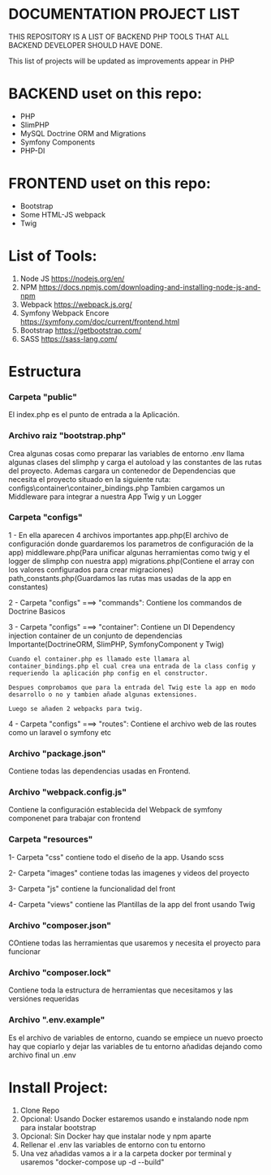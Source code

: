 # DOCUMENTATION PROJECT LIST
 THIS REPOSITORY IS A LIST OF BACKEND PHP TOOLS THAT ALL BACKEND DEVELOPER SHOULD HAVE DONE.

 This list of projects will be updated as improvements appear in PHP

# BACKEND uset on this repo:
 - PHP
 - SlimPHP
 - MySQL Doctrine ORM and Migrations
 - Symfony Components
 - PHP-DI

# FRONTEND uset on this repo:
 - Bootstrap
 - Some HTML-JS webpack
 - Twig



# List of Tools:

 1) Node JS https://nodejs.org/en/
 2) NPM https://docs.npmjs.com/downloading-and-installing-node-js-and-npm
 3) Webpack https://webpack.js.org/
 4) Symfony Webpack Encore https://symfony.com/doc/current/frontend.html
 5) Bootstrap https://getbootstrap.com/
 6) SASS https://sass-lang.com/


 # Estructura

 ### Carpeta "public"

 El index.php es el punto de entrada a la Aplicación.

 ### Archivo raiz "bootstrap.php"

 Crea algunas cosas como preparar las variables de entorno .env llama algunas clases del slimphp y carga el autoload y las constantes de las rutas del proyecto.
 Ademas cargara un contenedor de Dependencias que necesita el proyecto situado en la siguiente ruta: configs\container\container_bindings.php
 Tambien cargamos un Middleware para integrar a nuestra App Twig y un Logger

### Carpeta "configs"

1 - En ella aparecen 4 archivos importantes app.php(El archivo de configuración donde guardaremos los parametros de configuración de la app)
                                        middleware.php(Para unificar algunas herramientas como twig y el logger de slimphp con nuestra app)
                                        migrations.php(Contiene el array con los valores configurados para crear migraciones)
                                        path_constants.php(Guardamos las rutas mas usadas de la app en constantes)

2 - Carpeta "configs" ===> "commands":
    Contiene los commandos de Doctrine Basicos

3 - Carpeta "configs" ===> "container":
    Contiene un DI Dependency injection container de un conjunto de dependencias Importante(DoctrineORM, SlimPHP, SymfonyComponent y Twig)

    Cuando el container.php es llamado este llamara al container_bindings.php el cual crea una entrada de la class config y requeriendo la aplicación php config en el constructor.

    Despues comprobamos que para la entrada del Twig este la app en modo desarrollo o no y tambien añade algunas extensiones.

    Luego se añaden 2 webpacks para twig.

4 - Carpeta "configs" ===> "routes":
    Contiene el archivo web de las routes como un laravel o symfony etc

### Archivo "package.json"

Contiene todas las dependencias usadas en Frontend.

### Archivo "webpack.config.js"

Contiene la configuración establecida del Webpack de symfony componenet para trabajar con frontend

### Carpeta "resources"

1- Carpeta "css" contiene todo el diseño de la app. Usando scss

2- Carpeta "images" contiene todas las imagenes y videos del proyecto

3- Carpeta "js" contiene la funcionalidad del front

4- Carpeta "views" contiene las Plantillas de la app del front usando Twig

### Archivo "composer.json"

COntiene todas las herramientas que usaremos y necesita el proyecto para funcionar

### Archivo "composer.lock"

Contiene toda la estructura de herramientas que necesitamos y las versiónes requeridas

### Archivo ".env.example"

Es el archivo de variables de entorno, cuando se empiece un nuevo proecto hay que copiarlo y dejar las variables de tu entorno añadidas dejando como archivo final un .env


# Install Project:

1) Clone Repo
2) Opcional: Usando Docker estaremos usando e instalando node npm para instalar bootstrap
3) Opcional: Sin Docker hay que instalar node y npm aparte
4) Rellenar el .env las variables de entorno con tu entorno
5) Una vez añadidas vamos a ir a la carpeta docker por terminal y usaremos "docker-compose up -d --build"